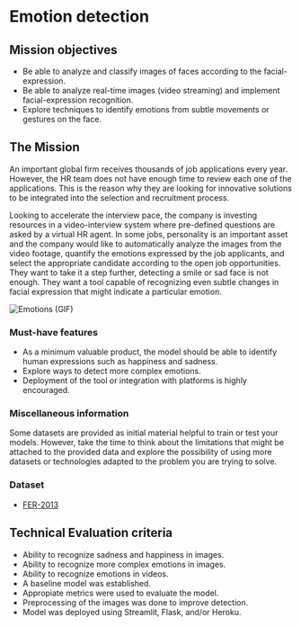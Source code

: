 # Emotion detection

## Mission objectives

- Be able to analyze and classify images of faces according to the facial-expression.
- Be able to analyze real-time images (video streaming) and implement facial-expression recognition.
- Explore techniques to identify emotions from subtle movements or gestures on the face.

## The Mission

An important global firm receives thousands of job applications every year. However, the HR team does not have
enough time to review each one of the applications. This is the reason why they are looking for innovative solutions
to be integrated into the selection and recruitment process.

Looking to accelerate the interview pace, the company is investing resources in a video-interview system where pre-defined questions are asked by a virtual HR agent. In some jobs, personality is an important asset and the company would like to automatically analyze the images from the video footage, quantify the emotions expressed by the job applicants, and select the appropriate candidate according to the open job opportunities. They want to take it a step further, detecting a smile or sad face is not enough. They want a tool capable of recognizing even subtle changes in facial expression that might
indicate a particular emotion.

![Emotions (GIF)](https://media.giphy.com/media/84rG9j2H62hwc/giphy.gif)


### Must-have features

- As a minimum valuable product, the model should be able to identify human expressions such as happiness and sadness.
- Explore ways to detect more complex emotions.
- Deployment of the tool or integration with platforms is highly encouraged.

### Miscellaneous information

Some datasets are provided as initial material helpful to train or test your models. However, take the time to think
about the limitations that might be attached to the provided data and explore the possibility of using more datasets
or technologies adapted to the problem you are trying to solve.

### Dataset

- [FER-2013](https://www.kaggle.com/msambare/fer2013)


## Technical Evaluation criteria

- Ability to recognize sadness and happiness in images.
- Ability to recognize more complex emotions in images.
- Ability to recognize emotions in videos.
- A baseline model was established.
- Appropiate metrics were used to evaluate the model.
- Preprocessing of the images was done to improve detection.
- Model was deployed using Streamlit, Flask, and/or Heroku.


